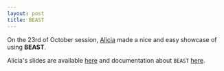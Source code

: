 ```yaml
---
layout: post
title: BEAST
---
```


On the 23rd of October session, [Alicia]() made a nice and easy showcase of using **BEAST**.
 
Alicia's slides are available [here](/pdf/2018-11-23-Alicia.pdf) and documentation about `BEAST` [here](http://beast.community/).
